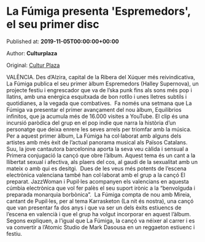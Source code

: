 
# La Fúmiga presenta 'Espremedors', el seu primer disc

Published at: **2019-11-05T00:00:00+00:00**

Author: **Culturplaza**

Original: [Cultur Plaza](https://valenciaplaza.com/la-fumiga-presenta-espremedors-el-seu-primer-disc)

VALÈNCIA. Des d’Alzira, capital de la Ribera del Xúquer més reivindicativa, La Fúmiga publica el seu primer àlbum Espremedors (Halley Supernova), un projecte festiu i engrescador que va de l’ska punk fins als sons més pop i llatins, amb una enèrgica esquitxada de bon rotllo i unes lletres subtils i quotidianes, a la vegada que combatives. 
Fa només una setmana que La Fúmiga va presentar el primer avançament del nou àlbum, Equilibrios infinitos, que ja acumula més de 16.000 visites a YouTube. El clip és una incursió paròdica del grup en el pop indie que narra la història d’un personatge que deixa enrere les seves arrels per triomfar amb la música. 
Per a aquest primer àlbum, La Fúmiga ha col·laborat amb alguns dels artistes amb més èxit de l’actual panorama musical als Països Catalans. Suu, la jove cantautora barcelonina aporta la seva veu càlida i sensual a Primera conjugació la cançó que obre l’àlbum. Aquest tema és un cant a la llibertat sexual i afectiva, als plaers del cos, al gaudi de la sexualitat amb un mateix o amb qui es desitgi. 
Dues de les veus més potents de l’escena electrònica valenciana també han col·laborat amb el grup a la cançó El preparat. JazzWoman i Pupil·les acompanyen els valencians en aquesta cúmbia electrònica que vol fer palès el seu suport irònic a la “benvolguda i preparada monarquia borbònica”. 
La Fúmiga compta de nou amb Mireia, cantant de Pupil·les, per al tema Karrasketon (La nit és nostra), una cançó que van presentar fa dos anys i que va ser un dels èxits estiuencs de l’escena en valencià i que el grup ha volgut incorporar en aquest l’àlbum. Segons expliquen, a l’igual que La Fúmiga, la cançó va néixer al carrer i es va convertir a l’Atomic Studio de Mark Dasousa en un reggaeton estiuenc i festiu.
